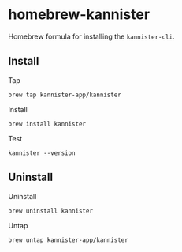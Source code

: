 # homebrew-kannister

Homebrew formula for installing the `kannister-cli`.

## Install

Tap
```
brew tap kannister-app/kannister
```

Install
```
brew install kannister
```

Test
```
kannister --version
```
## Uninstall

Uninstall
```
brew uninstall kannister
```

Untap
```
brew untap kannister-app/kannister
```
